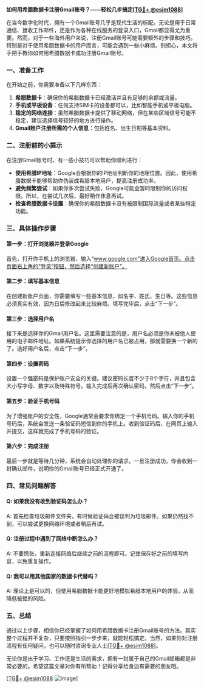 **如何用希腊数据卡注册Gmail账号？——轻松几步搞定[[TG💪+ @esim1088](https://t.me/s/esim1088)]**

在当今数字化时代，拥有一个Gmail账号几乎是现代生活的标配。无论是用于日常通信、接收工作邮件，还是作为各种在线服务的登录入口，Gmail都显得尤为重要。然而，对于一些海外用户来说，注册Gmail账号可能需要额外的步骤和技巧。特别是对于使用希腊数据卡的用户而言，可能会遇到一些小麻烦。别担心，本文将手把手教你如何用希腊数据卡成功注册Gmail账号。

### 一、准备工作

在开始之前，你需要准备以下几样东西：

1. **希腊数据卡**：确保你的希腊数据卡已经激活并且有足够的余额或流量。
2. **手机或平板设备**：任何支持SIM卡的设备都可以，比如智能手机或平板电脑。
3. **稳定的网络连接**：虽然希腊数据卡提供了移动网络，但在某些区域信号可能不稳定，建议选择信号较好的地方进行操作。
4. **Gmail账户注册所需的个人信息**：包括姓名、出生日期等基本资料。

### 二、注册前的小提示

在注册Gmail账号时，有一些小技巧可以帮助你顺利进行：

- **使用希腊IP地址**：Google会根据你的IP地址判断你的地理位置。因此，使用希腊数据卡能够帮助你伪装成希腊本地用户，提高注册成功率。
- **避免频繁尝试**：如果你多次尝试失败，Google可能会暂时限制你的访问权限。所以，在尝试几次后，最好稍作休息再试。
- **检查希腊数据卡设置**：确保你的希腊数据卡没有被限制国际流量或者某些特定功能。

### 三、具体操作步骤

#### 第一步：打开浏览器并登录Google

首先，打开你手机上的浏览器，输入“www.google.com”进入Google首页。点击页面右上角的“登录”按钮，然后选择“创建新账户”。

#### 第二步：填写基本信息

在创建新账户页面，你需要填写一些基本信息，如名字、姓氏、生日等。这些信息必须真实有效，因为日后修改起来比较麻烦。填写完毕后，点击“下一步”。

#### 第三步：选择用户名

接下来是选择你的Gmail用户名。这里需要注意的是，用户名必须是你未被他人使用的电子邮件地址。如果系统提示你选择的用户名已被占用，那就需要换一个新的了。选好用户名后，点击“下一步”。

#### 第四步：设置密码

设置一个强密码是保护账户安全的关键。建议密码长度不少于8个字符，并且包含大小写字母、数字以及特殊符号。输入完成后再次确认密码，然后点击“下一步”。

#### 第五步：验证手机号码

为了增强账户的安全性，Google通常会要求你绑定一个手机号码。输入你的手机号码后，系统会发送一条验证码短信到你的手机上。收到验证码后，在网页上输入并提交，这样就完成了手机号码的验证。

#### 第六步：完成注册

最后一步就是等待几分钟，系统会自动处理你的请求。一旦注册成功，你会收到一封确认邮件，说明你的Gmail账号已经正式开通了。

### 四、常见问题解答

#### Q: 如果我没有收到验证码怎么办？
A: 首先检查垃圾邮件文件夹，有时候验证码会被误判为垃圾邮件。如果仍然找不到，可以尝试更换网络环境或者稍后再试。

#### Q: 注册过程中遇到了网络中断怎么办？
A: 不要慌张，重新连接网络后继续之前的流程即可。记住保存好之前的填写内容，以免重复操作。

#### Q: 我可以用其他国家的数据卡代替吗？
A: 理论上是可以的，但使用希腊数据卡能更好地模拟希腊本地用户的体验，从而降低被拒的风险。

### 五、总结

通过以上步骤，相信你已经掌握了如何用希腊数据卡注册Gmail账号的方法。其实整个过程并不复杂，只要按照指引一步步来，就能轻松搞定。当然，如果你对注册流程有任何疑问，也可以随时咨询专业人士[[TG💪+ @esim1088](https://t.me/s/esim1088)]。

无论你是出于学习、工作还是生活的需求，拥有一封属于自己的Gmail邮箱都是非常必要的。希望这篇文章对你有所帮助！记得分享给身边有需要的朋友哦。

[[TG💪+ @esim1088](https://t.me/s/esim1088) ![Image](https://i.postimg.cc/4NQfJmqS/Snipaste-2025-05-13-00-14-12.png)]
